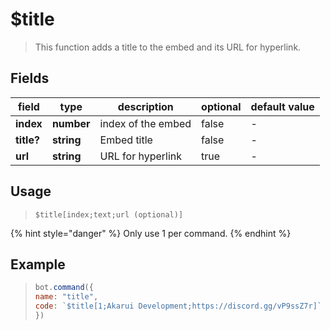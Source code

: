 # $title
> This function adds a title to the embed and its URL for hyperlink.
## Fields
|field|type|description|optional|default value|
|-----|----|-----------|--------|-------------|
|**index**|**number**|index of the embed|false|-|
|**title?**|**string**|Embed title|false|-|
|**url**|**string**|URL for hyperlink|true|-|
## Usage
>```text
> $title[index;text;url (optional)]
> ```

{% hint style="danger" %}
Only use 1 per command.
{% endhint %}
## Example
> ```javascript
> bot.command({
> name: "title",
> code: `$title[1;Akarui Development;https://discord.gg/vP9ssZ7r]`
> })
> ```

